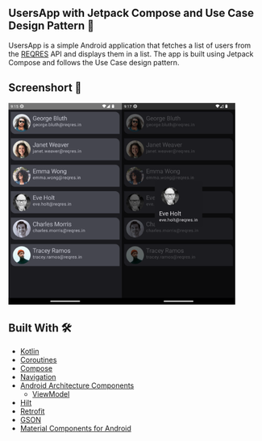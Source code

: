 ## UsersApp with Jetpack Compose and Use Case Design Pattern 🚀

UsersApp is a simple Android application that fetches a list of users from 
the [REQRES](https://reqres.in/) API and displays them in a list.
The app is built using Jetpack Compose and follows the Use Case design pattern.

## Screenshort 📸
<img src="https://github.com/roswer13/users-compose/blob/main/images/Screenshot_20240605_111546.png?raw=true" height="400" /><img 
src="https://github.com/roswer13/users-compose/blob/main/images/Screenshot_20240605_111755.png?raw=true" height="400" />

## Built With 🛠
- [Kotlin](https://kotlinlang.org/)
- [Coroutines](https://kotlinlang.org/docs/reference/coroutines-overview.html)
- [Compose](https://developer.android.com/jetpack/compose)
- [Navigation](https://developer.android.com/guide/navigation)
- [Android Architecture Components](https://developer.android.com/topic/libraries/architecture)
    - [ViewModel](https://developer.android.com/topic/libraries/architecture/viewmodel)
- [Hilt](https://dagger.dev/hilt/)
- [Retrofit](https://square.github.io/retrofit/)
- [GSON](https://github.com/google/gson)
- [Material Components for Android](https://github.com/material-components/material-components-android) 
